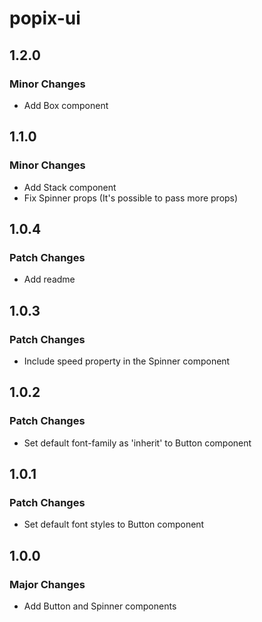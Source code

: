# popix-ui

## 1.2.0

### Minor Changes

- Add Box component

## 1.1.0

### Minor Changes

- Add Stack component
- Fix Spinner props (It's possible to pass more props)

## 1.0.4

### Patch Changes

- Add readme

## 1.0.3

### Patch Changes

- Include speed property in the Spinner component

## 1.0.2

### Patch Changes

- Set default font-family as 'inherit' to Button component

## 1.0.1

### Patch Changes

- Set default font styles to Button component

## 1.0.0

### Major Changes

- Add Button and Spinner components

